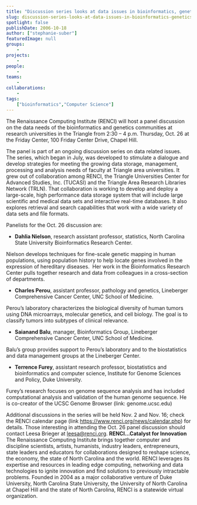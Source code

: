 ```yaml
---
title: "Discussion series looks at data issues in bioinformatics, genetics"
slug: discussion-series-looks-at-data-issues-in-bioinformatics-genetics
spotlight: false
publishDate: 2006-10-18
author: ["stephanie-suber"]
featuredImage: null
groups:
    - 
projects:
    - 
people:
    - 
teams: 
    - 
collaborations:
    - 
tags:
    ["bioinformatics","Computer Science"]
---
```

The Renaissance Computing Institute (RENCI) will host a panel discussion on the data needs of the bioinformatics and genetics communities at research universities in the Triangle from 2:30 – 4 p.m. Thursday, Oct. 26 at the Friday Center, 100 Friday Center Drive, Chapel Hill.<!--more-->

The panel is part of an ongoing discussion series on data related issues. The series, which began in July, was developed to stimulate a dialogue and develop strategies for meeting the growing data storage, management, processing and analysis needs of faculty at Triangle area universities. It grew out of collaboration among RENCI, the Triangle Universities Center for Advanced Studies, Inc. (TUCASI) and the Triangle Area Research Libraries Network (TRLN). That collaboration is working to develop and deploy a large-scale, high performance data storage system that will include large scientific and medical data sets and interactive real-time databases. It also explores retrieval and search capabilities that work with a wide variety of data sets and file formats.

Panelists for the Oct. 26 discussion are:
<ul>
	<li><strong>Dahlia Nielson</strong>, research assistant professor, statistics, North Carolina State University Bioinformatics Research Center.</li>
</ul>
Nielson develops techniques for fine-scale genetic mapping in human populations, using population history to help locate genes involved in the expression of hereditary diseases.  Her work in the Bioinformatics Research Center pulls together research and data from colleagues in a cross-section of departments.
<ul>
	<li><strong>Charles Perou</strong>, assistant professor, pathology and genetics, Lineberger Comprehensive Cancer Center, UNC School of Medicine.</li>
</ul>
Perou’s laboratory characterizes the biological diversity of human tumors using DNA microarrays, molecular genetics, and cell biology. The goal is to classify tumors into subtypes of clinical relevance.
<ul>
	<li><strong>Saianand Balu</strong>, manager, Bioinformatics Group, Lineberger Comprehensive Cancer Center, UNC School of Medicine.</li>
</ul>
Balu’s group provides support to Perou’s laboratory and to the biostatistics and data management groups at the Lineberger Center.
<ul>
	<li><strong>Terrence Furey</strong>, assistant research professor, biostatistics and bioinformatics and computer science, Institute for Genome Sciences and Policy, Duke University.</li>
</ul>
Furey’s research focuses on genome sequence analysis and has included computational analysis and validation of the human genome sequence. He is co-creator of the UCSC Genome Browser (link: genome.ucsc.edu)

Additional discussions in the series will be held Nov. 2 and Nov. 16; check the RENCI calendar page (link https://www.renci.org/news/calendar.php) for details. Those interesting in attending the Oct. 26 panel discussion should contact Leesa Brieger at <a href="mailto:leesa@renci.org">leesa@renci.org</a>. <strong> RENCI...Catalyst for Innovation </strong>
The Renaissance Computing Institute brings together computer and discipline scientists, artists, humanists, industry leaders, entrepreneurs, state leaders and educators for collaborations designed to reshape science, the economy, the state of North Carolina and the world. RENCI leverages its expertise and resources in leading edge computing, networking and data technologies to ignite innovation and find solutions to previously intractable problems. Founded in 2004 as a major collaborative venture of Duke University, North Carolina State University, the University of North Carolina at Chapel Hill and the state of North Carolina, RENCI is a statewide virtual organization.
